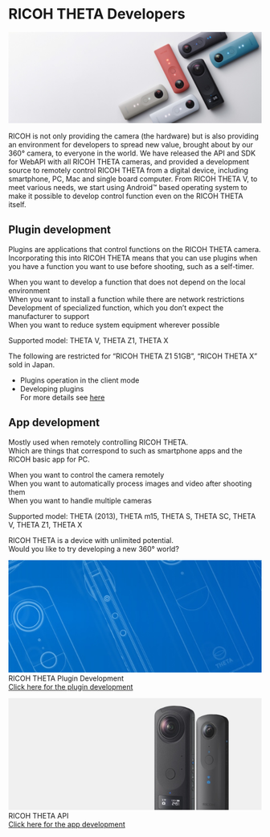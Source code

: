 # RICOH THETA Developers

![theta_mainvisual](../assets/img/products/theta/theta_mainvisual.jpg)

RICOH is not only providing the camera (the hardware) but is also providing an environment for developers to spread new value, brought about by our 360° camera, to everyone in the world. We have released the API and SDK for WebAPI with all RICOH THETA cameras, and provided a development source to remotely control RICOH THETA from a digital device, including smartphone, PC, Mac and single board computer. From RICOH THETA V, to meet various needs, we start using Android™ based operating system to make it possible to develop control function even on the RICOH THETA itself.

## Plugin development

Plugins are applications that control functions on the RICOH THETA camera.  
Incorporating this into RICOH THETA means that you can use plugins when you have a function you want to use before shooting, such as a self-timer.  

When you want to develop a function that does not depend on the local environment  
When you want to install a function while there are network restrictions  
Development of specialized function, which you don’t expect the manufacturer to support  
When you want to reduce system equipment wherever possible  

Supported model:
THETA V, THETA Z1, THETA X

The following are restricted for “RICOH THETA Z1 51GB”, “RICOH THETA X” sold in Japan.  
* Plugins operation in the client mode  
* Developing plugins  
For more details see [here](https://topics.theta360.com/en/news/2021-04-28/)  


## App development
Mostly used when remotely controlling RICOH THETA.  
Which are things that correspond to such as smartphone apps and the RICOH basic app for PC.  

When you want to control the camera remotely  
When you want to automatically process images and video after shooting them  
When you want to handle multiple cameras  

Supported model:
THETA (2013), THETA m15, THETA S, THETA SC, THETA V, THETA Z1, THETA X



RICOH THETA is a device with unlimited potential.  
Would you like to try developing a new 360° world?


![dev_link_img-connerction](../assets/img/products/theta/dev_link_img-connerction.jpg)  
RICOH THETA Plugin Development  
[Click here for the plugin development](./theta-plugin.md)  


![dev_link_img-beta](../assets/img/products/theta/dev_link_img-beta.jpg)  
RICOH THETA API  
[Click here for the app development](./theta-api.md)  